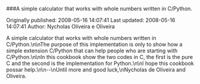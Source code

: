 ###A simple calculator that works with whole numbers written in C/Python.

Originally published: 2008-05-16 14:07:41
Last updated: 2008-05-16 14:07:41
Author: Nycholas Oliveira e Oliveira

A simple calculator that works with whole numbers written in C/Python.\n\nThe purpose of this implementation is only to show how a simple extension C/Python that can help people who are starting with C/Python.\n\nIn this cookbook show the two codes in C, the first is the pure C and the second is the implementation for Python.\n\nI hope this cookbook possar help.\n\n--\nUntil more and good luck,\nNycholas de Oliveira and Oliveira.
